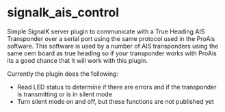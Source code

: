 # signalk_ais_control

Simple SignalK server plugin to communicate with a True Heading AIS Transponder over a serial port using the same protocol used in the ProAis software. This software is used by a number of AIS transponders using the same oem board as true heading so if your transponder works with ProAis its a good chance that it will work with this plugin. 

Currently the plugin does the following:
- Read LED status to determine if there are errors and if the transponder is transmitting or is in silent mode
- Turn silent mode on and off, but these functions are not published yet
  
